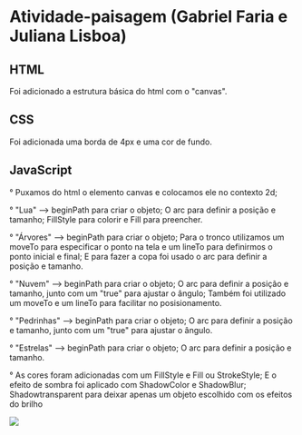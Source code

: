 # Atividade-paisagem (Gabriel Faria e Juliana Lisboa)

## HTML

Foi adicionado a estrutura básica do html com o "canvas".

## CSS

Foi adicionada uma borda de 4px e uma cor de fundo.

## JavaScript

° Puxamos do html o elemento canvas e colocamos ele no contexto 2d;

° "Lua" --> beginPath para criar o objeto; O arc para definir a posição e tamanho; FillStyle para colorir e Fill para preencher.

° "Árvores" --> beginPath para criar o objeto; Para o tronco utilizamos um moveTo para especificar o ponto na tela e um  lineTo para definirmos o ponto inicial e final; E para fazer a copa foi usado o arc para definir a posição e tamanho.

° "Nuvem" --> beginPath para criar o objeto; O arc para definir a posição e tamanho, junto com um "true" para ajustar o ângulo; Também foi utilizado um moveTo e um lineTo para facilitar no posisionamento.

° "Pedrinhas" --> beginPath para criar o objeto; O arc para definir a posição e tamanho, junto com um "true" para ajustar o ângulo.

° "Estrelas" --> beginPath para criar o objeto; O arc para definir a posição e tamanho.

° As cores foram adicionadas com um FillStyle e Fill ou StrokeStyle; E o efeito de sombra foi aplicado com ShadowColor e ShadowBlur; Shadowtransparent para deixar apenas um objeto escolhido com os efeitos do brilho

<img src="img/resultado.jng"/>







